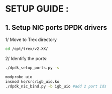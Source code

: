 # SETUP GUIDE :

## 1. Setup NIC ports DPDK drivers

1/ Move to Trex directory 

```bash
cd /opt/trex/v2.XX/
```
2/ Identify the ports:

```bash
./dpdk_setup_ports.py -s
```

```bash
modprobe uio
insmod ko/src/igb_uio.ko
./dpdk_nic_bind.py -b igb_uio #add 2 port Ids
```
